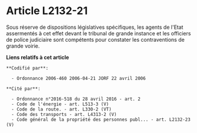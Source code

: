 # Article L2132-21

Sous réserve de dispositions législatives spécifiques, les agents de l'Etat assermentés à cet effet devant le tribunal de
grande instance et les officiers de police judiciaire sont compétents pour constater les contraventions de grande voirie.

**Liens relatifs à cet article**

	**Codifié par**:

	  - Ordonnance 2006-460 2006-04-21 JORF 22 avril 2006

	**Cité par**:

	  - Ordonnance n°2016-518 du 28 avril 2016 - art. 2
	  - Code de l'énergie - art. L513-3 (V)
	  - Code de la route. - art. L330-2 (VT)
	  - Code des transports - art. L4313-2 (V)
	  - Code général de la propriété des personnes publ... - art. L2132-23 (V)
